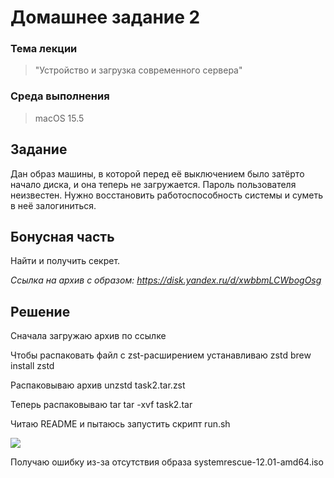 # Домашнее задание 2

### Тема лекции
> "Устройство и загрузка современного сервера"

### Среда выполнения
> macOS 15.5

## Задание
Дан образ машины, в которой перед её выключением было затёрто начало диска, и она теперь не загружается. Пароль пользователя неизвестен. Нужно восстановить работоспособность системы и суметь в неё залогиниться.

## Бонусная часть
Найти и получить секрет.


*Ссылка на архив с образом: https://disk.yandex.ru/d/xwbbmLCWbogOsg*

## Решение
Сначала загружаю архив по ссылке

Чтобы распаковать файл c zst-расширением устанавливаю zstd
brew install zstd

Распаковываю архив
unzstd task2.tar.zst

Теперь распаковываю tar
tar -xvf task2.tar

Читаю README и пытаюсь запустить скрипт run.sh

![](https://getfile.dokpub.com/yandex/get/https://disk.yandex.ru/i/GYNCND47czg08g)

Получаю ошибку из-за отсутствия образа systemrescue-12.01-amd64.iso
